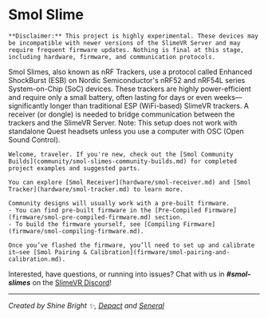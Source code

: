 # Smol Slime
```admonish warning
**Disclaimer:** This project is highly experimental. These devices may be incompatible with newer versions of the SlimeVR Server and may require frequent firmware updates. Nothing is final at this stage, including hardware, firmware, and communication protocols.
```

Smol Slimes, also known as nRF Trackers, use a protocol called Enhanced ShockBurst (ESB) on Nordic Semiconductor's nRF52 and nRF54L series System-on-Chip (SoC) devices. These trackers are highly power-efficient and require only a small battery, often lasting for days or even weeks—significantly longer than traditional ESP (WiFi-based) SlimeVR trackers. A receiver (or dongle) is needed to bridge communication between the trackers and the SlimeVR Server. Note: This setup does not work with standalone Quest headsets unless you use a computer with OSC (Open Sound Control).

```admonish note
Welcome, traveler. If you're new, check out the [Smol Community Builds](community/smol-slimes-community-builds.md) for completed project examples and suggested parts.

You can explore [Smol Receiver](hardware/smol-receiver.md) and [Smol Tracker](hardware/smol-tracker.md) to learn more.

Community designs will usually work with a pre-built firmware.
- You can find pre-built firmware in the [Pre-Compiled Firmware](firmware/smol-pre-compiled-firmware.md) section.
- To build the firmware yourself, see [Compiling Firmware](firmware/smol-compiling-firmware.md).

Once you’ve flashed the firmware, you’ll need to set up and calibrate it—see [Smol Pairing & Calibration](firmware/smol-pairing-and-calibration.md).
```

Interested, have questions, or running into issues? Chat with us in ***#smol-slimes*** on the <a href="https://discord.gg/SlimeVR" target="_blank">SlimeVR Discord</a>!

<hr/>

*Created by Shine Bright ✨, [Depact](https://github.com/Depact) and [Seneral](https://github.com/Seneral)*
